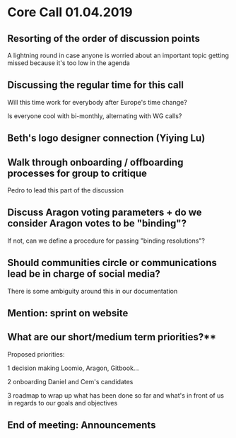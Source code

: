 # Core Call 01.04.2019

## Resorting of the order of discussion points

A lightning round in case anyone is worried about an important topic getting missed because it's too low in the agenda

## Discussing the regular time for this call

Will this time work for everybody after Europe's time change?

Is everyone cool with bi-monthly, alternating with WG calls?

## Beth's logo designer connection \(Yiying Lu\)

## Walk through onboarding / offboarding processes for group to critique

Pedro to lead this part of the discussion

## Discuss Aragon voting parameters + do we consider Aragon votes to be "binding"?

If not, can we define a procedure for passing "binding resolutions"?

## Should communities circle or communications lead be in charge of social media?

There is some ambiguity around this in our documentation

## Mention: sprint on website

## What are our short/medium term priorities?\*\*

Proposed priorities:

1 decision making Loomio, Aragon, Gitbook...

2 onboarding Daniel and Cem's candidates

3 roadmap to wrap up what has been done so far and what's in front of us in regards to our goals and objectives

## End of meeting: Announcements

